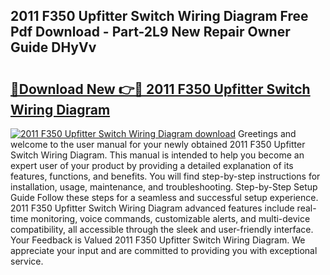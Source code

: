 ## 2011 F350 Upfitter Switch Wiring Diagram Free Pdf Download - Part-2L9 New Repair Owner Guide DHyVv

# <h2><a href="http://dfhpen.blite.top/?on=2011+F350+Upfitter+Switch+Wiring+Diagram">🔗Download New 👉🔴 2011 F350 Upfitter Switch Wiring Diagram</a></h2>

[![2011 F350 Upfitter Switch Wiring Diagram download](https://i.imgur.com/lujVjoI.png)](http://dfhpen.blite.top/?on=2011+F350+Upfitter+Switch+Wiring+Diagram)
Greetings and welcome to the user manual for your newly obtained 2011 F350 Upfitter Switch Wiring Diagram. This manual is intended to help you become an expert user of your product by providing a detailed explanation of its features, functions, and benefits. You will find step-by-step instructions for installation, usage, maintenance, and troubleshooting. Step-by-Step Setup Guide Follow these steps for a seamless and successful setup experience. 2011 F350 Upfitter Switch Wiring Diagram advanced features include real-time monitoring, voice commands, customizable alerts, and multi-device compatibility, all accessible through the sleek and user-friendly interface. Your Feedback is Valued 2011 F350 Upfitter Switch Wiring Diagram. We appreciate your input and are committed to providing you with exceptional service.

